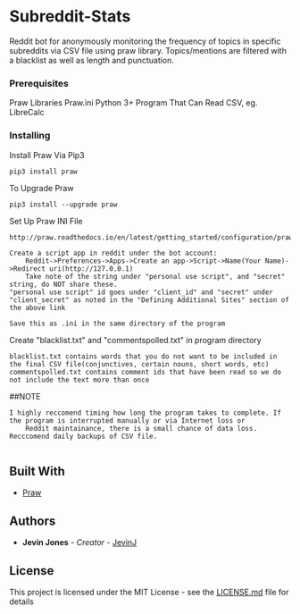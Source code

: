 # Subreddit-Stats

Reddit bot for anonymously monitoring the frequency of topics in specific subreddits via CSV file using praw library. Topics/mentions are filtered with a blacklist as well as length and punctuation. 

### Prerequisites

Praw Libraries
Praw.ini
Python 3+
Program That Can Read CSV, eg. LibreCalc

### Installing

Install Praw Via Pip3
```
pip3 install praw
```

To Upgrade Praw
```
pip3 install --upgrade praw
```

Set Up Praw INI File
```
http://praw.readthedocs.io/en/latest/getting_started/configuration/prawini.html

Create a script app in reddit under the bot account:
	Reddit->Preferences->Apps->Create an app->Script->Name(Your Name)->Redirect uri(http://127.0.0.1)
	Take note of the string under "personal use script", and "secret" string, do NOT share these.
"personal use script" id goes under "client_id" and "secret" under "client_secret" as noted in the "Defining Additional Sites" section of the above link

Save this as .ini in the same directory of the program
```

Create "blacklist.txt" and "commentspolled.txt" in program directory
```
blacklist.txt contains words that you do not want to be included in the final CSV file(conjunctives, certain nouns, short words, etc)
commentspolled.txt contains comment ids that have been read so we do not include the text more than once
```

##NOTE
```
I highly reccomend timing how long the program takes to complete. If the program is interrupted manually or via Internet loss or 
	Reddit maintainance, there is a small chance of data loss. Recccomend daily backups of CSV file.
 
```

## Built With

* [Praw](http://praw.readthedocs.io/en/latest/index.html)


## Authors

* **Jevin Jones** - *Creator* - [JevinJ](https://github.com/JevinJ)

## License

This project is licensed under the MIT License - see the [LICENSE.md](LICENSE.md) file for details

